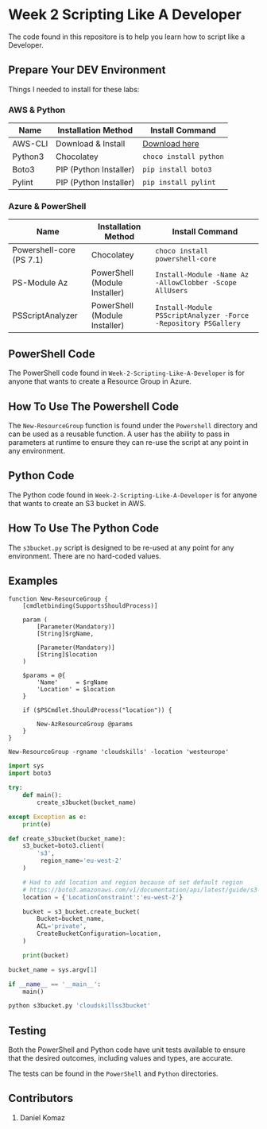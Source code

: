 # Week 2 Scripting Like A Developer

The code found in this repositore is to help you learn how to script like a Developer.

## Prepare Your DEV Environment

Things I needed to install for these labs:

### AWS & Python

| Name    | Installation Method    | Install Command                              |
| ------- | ---------------------- | -------------------------------------------- |
| AWS-CLI | Download & Install     | [Download here](https://aws.amazon.com/cli/) |
| Python3 | Chocolatey             | `choco install python`                       |
| Boto3   | PIP (Python Installer) | `pip install boto3`                          |
| Pylint  | PIP (Python Installer) | `pip install pylint`                         |

### Azure & PowerShell

| Name                     | Installation Method           | Install Command                                                |
| ------------------------ | ----------------------------- | -------------------------------------------------------------- |
| Powershell-core (PS 7.1) | Chocolatey                    | `choco install powershell-core`                                |
| PS-Module Az             | PowerShell (Module Installer) | `Install-Module -Name Az -AllowClobber -Scope AllUsers`        |
| PSScriptAnalyzer         | PowerShell (Module Installer) | `Install-Module PSScriptAnalyzer -Force -Repository PSGallery` |

## PowerShell Code

The PowerShell code found in `Week-2-Scripting-Like-A-Developer` is for anyone that wants to create a Resource Group in Azure.

## How To Use The Powershell Code

The `New-ResourceGroup` function is found under the `Powershell` directory and can be used as a reusable function. A user has the ability to pass in parameters at runtime to ensure they can re-use the script at any point in any environment.

## Python Code

The Python code found in `Week-2-Scripting-Like-A-Developer` is for anyone that wants to create an S3 bucket in AWS.

## How To Use The Python Code

The `s3bucket.py` script is designed to be re-used at any point for any environment. There are no hard-coded values.

## Examples

```Pwsh
function New-ResourceGroup {
    [cmdletbinding(SupportsShouldProcess)]

    param (
        [Parameter(Mandatory)]
        [String]$rgName,

        [Parameter(Mandatory)]
        [String]$location
    )

    $params = @{
        'Name'     = $rgName
        'Location' = $location
    }

    if ($PSCmdlet.ShouldProcess("location")) {

        New-AzResourceGroup @params
    }
}

New-ResourceGroup -rgname 'cloudskills' -location 'westeurope'
```

```Python
import sys
import boto3

try:
    def main():
        create_s3bucket(bucket_name)

except Exception as e:
    print(e)

def create_s3bucket(bucket_name):
    s3_bucket=boto3.client(
        's3',
         region_name='eu-west-2'
    )

    # Had to add location and region because of set default region
    # https://boto3.amazonaws.com/v1/documentation/api/latest/guide/s3-example-creating-buckets.html
    location = {'LocationConstraint':'eu-west-2'}

    bucket = s3_bucket.create_bucket(
        Bucket=bucket_name,
        ACL='private',
        CreateBucketConfiguration=location,
    )

    print(bucket)

bucket_name = sys.argv[1]

if __name__ == '__main__':
    main()

python s3bucket.py 'cloudskillss3bucket'
```

## Testing

Both the PowerShell and Python code have unit tests available to ensure that the desired outcomes, including values and types, are accurate.

The tests can be found in the `PowerShell` and `Python` directories.

## Contributors

1. Daniel Komaz
